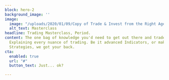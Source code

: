 ```yaml
---
block: hero-2
background_image: ''
image:
  image: "/uploads/2020/01/09/Copy of Trade & Invest from the Right Age-1.png"
  alt_text: Masterclass
headline: Trading Masterclass, Period.
content: The one bag of knowledge you'd need to get out there and trade everyday,
  Explaining every nuance of trading. Be it advanced Indicators, or making your own
  Strategies, we got your back.
cta:
  enabled: true
  url: "#"
  button_text: Just... ok?

---
```


